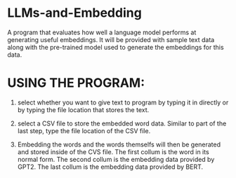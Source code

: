 # LLMs-and-Embedding
A program that evaluates how well a language model performs at generating useful embeddings. It will be provided with sample text data along with the pre-trained model used to generate the embeddings for this data.

# USING THE PROGRAM:
1. select whether you want to give text to program by typing it in directly or by typing the file location that stores the text.

2. select a CSV file to store the embedded word data. Similar to part of the last step, type the file location of the CSV file.

3. Embedding the words and the words themselfs will then be generated and stored inside of the CVS file. The first collum is the word in its normal form. The second collum is the embedding data provided by GPT2. The last collum is the embedding data provided by BERT.
